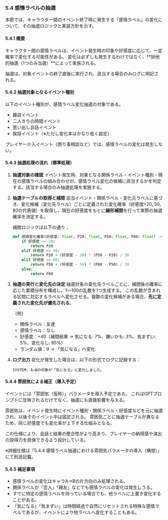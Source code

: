 ### 5.4 感情ラベルの抽選

本節では、キャラクター間のイベント終了時に発生する「感情ラベル」の変化について、その抽選ロジックと実装方針を示す。

#### 5.4.1 概要

キャラクター間の感情ラベルは、イベント発生時の印象や好感度に応じて、一定確率で変化する可能性がある。
変化は必ずしも発生するわけではなく、**排他的抽選（1つのみ当選）**によって実施される。

抽選は、対象イベントの終了直後に実行され、該当する場合のみログに明記される。

#### 5.4.2 抽選対象となるイベント種別

以下のイベント種別が、感情ラベル変化抽選の対象である。

- 雑談イベント
- 二人きりの時間イベント
- 思い出し会話イベント
- 挨拶イベント（※ただし変化率はかなり低く設定）

プレイヤー介入イベント（困り事相談など）では、感情ラベルの変化は発生しない。

#### 5.4.3 抽選処理の流れ（標準処理）

1. **抽選対象の確認**
   イベント発生時、対象となる関係ラベル・イベント種別・現在の感情ラベルの組み合わせが、感情ラベル変化の候補に該当するかを判定する。該当する場合のみ抽選処理を実施する。

2. **抽選テーブルの取得と補間**
   該当イベント・関係ラベル・変化元ラベルに基づき、変化候補（変化先ラベル）ごとに定義された変化確率（好感度=20, 50, 80の代表値）を取得し、現在の好感度をもとに**線形補間**を行って実際の抽選確率を決定する。

   補間ロジックは以下の通り：

   ```python
   def 感情変化確率(好感度: float, P20: float, P50: float, P80: float) -> float:
       if 好感度 <= 20:
           return P20
       elif 好感度 <= 50:
           return P20 + (好感度 - 20) * (P50 - P20) / 30
       elif 好感度 <= 80:
           return P50 + (好感度 - 50) * (P80 - P50) / 30
       else:
           return P80
   ```

3. **抽選の実行と変化先の決定**
   抽選対象の変化先ラベルごとに、補間後の確率に応じた累積分布を構成し、1〜100の乱数を1つ生成する。
   この乱数が含まれる区間に対応するラベルへ変化させる。複数の変化候補がある場合、**先に定義された変化先が優先される**。

   （例）

   * 関係ラベル：友達
   * 感情ラベル：なし
   * 好感度：+40（補間結果 → 気になる: 7%、嫌いかも: 3%、気まずい: 5%、変化なし: 85%）
   * ランダム値：9 → 「気になる」へ変化

4. **ログ出力**
   変化が発生した場合は、以下の形式でログに記録する：

   ```
   SYSTEM: A→Bの印象が「気になる」に変化しました。
   ```

#### 5.4.4 雰囲気による補正（導入予定）

イベントには「雰囲気（仮称）」パラメータを導入予定である。
これはGPTプロンプトに反映されるだけでなく、抽選にも直接影響を与える。

雰囲気は、イベント発生時にイベント種別・関係ラベル・好感度などを元に抽選され、以後そのイベント中は固定される。
雰囲気ごとに抽選テーブルが異なるため、同じ好感度でも変化率が上下する仕組みとなる。

この仕様により、会話と結果の整合性がより高まり、プレイヤーの納得感や演出の説得力を担保できるよう設計している。

※詳細仕様は「5.4.4 感情ラベル抽選における雰囲気パラメータの導入（構想）」にて別途記載。

#### 5.4.5 補足事項

- 感情ラベルの変化はキャラA→Bの片方向のみ処理される。
- 関係ラベルが「恋人」「親友」などでも感情ラベルの変化は発生しうる。
- すでに特定の感情ラベルを持っている場合でも、他ラベルに上書き変化することがある。
- 「気になる」「気まずい」は時間経過で自然にリセットされる特殊な感情ラベルであるが、イベントにより他ラベルへ変化することもある。